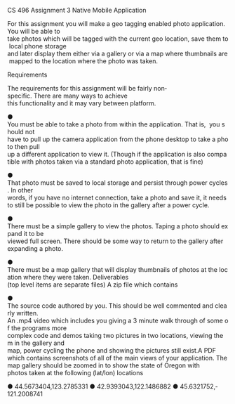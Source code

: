 CS 496 Assignment 3
Native Mobile Application

For this assignment you will make a geo tagging enabled photo application. You will be able to
take photos which will be tagged with the current geo location, save them to local phone storage
and later display them either via a gallery or via a map where thumbnails are mapped to the
location where the photo was taken.

Requirements

The requirements for this assignment will be fairly non­specific. There are many ways to achieve
this functionality and it may vary between platform.

● You must be able to take a photo from within the application. That is,  you should not
have to pull up the camera application from the phone desktop to take a photo then pull
up a different application to view it. (Though if the application is also compatible with
photos taken via a standard photo application, that is fine)

● That photo must be saved to local storage and persist through power cycles. In other
words, if you have no internet connection, take a photo and save it, it needs to still be
possible to view the photo in the gallery after a power cycle.

● There must be a simple gallery to view the photos. Taping a photo should expand it to be
viewed full screen. There should be some way to return to the gallery after expanding a
photo.

● There must be a map gallery that will display thumbnails of photos at the location where
they were taken.
Deliverables
(top level items are separate files)
A zip file which contains

● The source code authored by you. This should be well commented and clearly written.
An .mp4 video which includes you giving a 3 minute walk through of some of the programs more
complex code and demos taking two pictures in two locations, viewing them in the gallery and
map, power cycling the phone and showing the pictures still exist.A PDF which contains screenshots of all of the main views of your application. The map gallery
should be zoomed in to show the state of Oregon with photos taken at the following (lat/lon)
locations

● 44.5673404,­123.2785331
● 42.9393043,­122.1486882
● 45.6321752,­121.2008741
